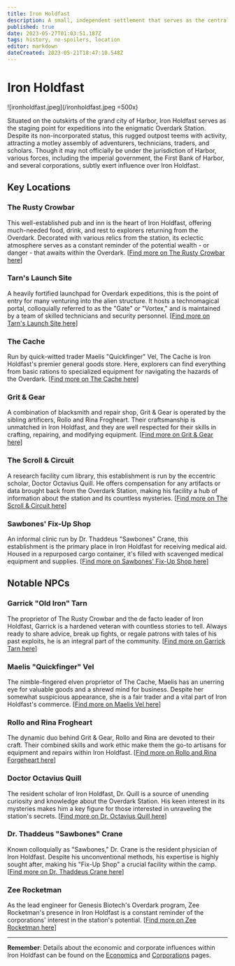 ```yaml
---
title: Iron Holdfast
description: A small, independent settlement that serves as the central hub for raiders who venture into the Overdark Station.
published: true
date: 2023-05-27T01:03:51.187Z
tags: history, no-spoilers, location
editor: markdown
dateCreated: 2023-05-21T18:47:10.548Z
---
```


# Iron Holdfast

![ironholdfast.jpeg](/ironholdfast.jpeg =500x)

Situated on the outskirts of the grand city of Harbor, Iron Holdfast serves as the staging point for expeditions into the enigmatic Overdark Station. Despite its non-incorporated status, this rugged outpost teems with activity, attracting a motley assembly of adventurers, technicians, traders, and scholars. Though it may not officially be under the jurisdiction of Harbor, various forces, including the imperial government, the First Bank of Harbor, and several corporations, subtly exert influence over Iron Holdfast.

## Key Locations

### The Rusty Crowbar
This well-established pub and inn is the heart of Iron Holdfast, offering much-needed food, drink, and rest to explorers returning from the Overdark. Decorated with various relics from the station, its eclectic atmosphere serves as a constant reminder of the potential wealth - or danger - that awaits within the Overdark. \[[Find more on The Rusty Crowbar here](/rustycrowbar)\]

### Tarn's Launch Site
A heavily fortified launchpad for Overdark expeditions, this is the point of entry for many venturing into the alien structure. It hosts a technomagical portal, colloquially referred to as the "Gate" or "Vortex," and is maintained by a team of skilled technicians and security personnel. \[[Find more on Tarn's Launch Site here](/tarnslaunchsite)\]

### The Cache
Run by quick-witted trader Maelis "Quickfinger" Vel, The Cache is Iron Holdfast's premier general goods store. Here, explorers can find everything from basic rations to specialized equipment for navigating the hazards of the Overdark. \[[Find more on The Cache here](/thecache)\]

### Grit & Gear
A combination of blacksmith and repair shop, Grit & Gear is operated by the sibling artificers, Rollo and Rina Frogheart. Their craftsmanship is unmatched in Iron Holdfast, and they are well respected for their skills in crafting, repairing, and modifying equipment. \[[Find more on Grit & Gear here](/gritandgear)\]

### The Scroll & Circuit
A research facility cum library, this establishment is run by the eccentric scholar, Doctor Octavius Quill. He offers compensation for any artifacts or data brought back from the Overdark Station, making his facility a hub of information about the station and its countless mysteries. \[[Find more on The Scroll & Circuit here](/scrollandcircuit)\]

### Sawbones' Fix-Up Shop
An informal clinic run by Dr. Thaddeus "Sawbones" Crane, this establishment is the primary place in Iron Holdfast for receiving medical aid. Housed in a repurposed cargo container, it's filled with scavenged medical equipment and supplies. \[[Find more on Sawbones' Fix-Up Shop here](/sawbonesfixupshop)\]

## Notable NPCs

### Garrick "Old Iron" Tarn
The proprietor of The Rusty Crowbar and the de facto leader of Iron Holdfast, Garrick is a hardened veteran with countless stories to tell. Always ready to share advice, break up fights, or regale patrons with tales of his past exploits, he is an integral part of the community. \[[Find more on Garrick Tarn here](/garricktarn)\]

### Maelis "Quickfinger" Vel
The nimble-fingered elven proprietor of The Cache, Maelis has an unerring eye for valuable goods and a shrewd mind for business. Despite her somewhat suspicious appearance, she is a fair trader and a vital part of Iron Holdfast's commerce. \[[Find more on Maelis Vel here](/maelisvel)\]

### Rollo and Rina Frogheart
The dynamic duo behind Grit & Gear, Rollo and Rina are devoted to their craft. Their combined skills and work ethic make them the go-to artisans for equipment and repairs within Iron Holdfast. \[[Find more on Rollo and Rina Forgeheart here](/forgehearts)\]

### Doctor Octavius Quill
The resident scholar of Iron Holdfast, Dr. Quill is a source of unending curiosity and knowledge about the Overdark Station. His keen interest in its mysteries makes him a key figure for those interested in unraveling the station's secrets. \[[Find more on Dr. Octavius Quill here](/octaviusquill)\]

### Dr. Thaddeus "Sawbones" Crane
Known colloquially as "Sawbones," Dr. Crane is the resident physician of Iron Holdfast. Despite his unconventional methods, his expertise is highly sought after, making his "Fix-Up Shop" a crucial facility within the camp. \[[Find more on Dr. Thaddeus Crane here](/thaddeuscrane)\]

### Zee Rocketman
As the lead engineer for Genesis Biotech's Overdark program, Zee Rocketman's presence in Iron Holdfast is a constant reminder of the corporations' interest in the station's potential. \[[Find more on Zee Rocketman here](/zeerocketman)\]

---

**Remember**: Details about the economic and corporate influences within Iron Holdfast can be found on the [Economics](/economics) and [Corporations](/corporations) pages.
